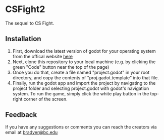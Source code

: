 # CSFight2
The sequel to CS Fight.

## Installation
1. First, download the latest version of godot for your operating system from the offical website [here](https://godotengine.org/download)  
2. Next, clone this repository to your local machine (e.g. by clicking the green "Code" button near the top of the page)  
3. Once you do that, create a file named "project.godot" in your root directory, and copy the contents of "proj.gadot.template" into that file.  
4. Finally, run the godot app and import the project by navigating to the project folder and selecting project.godot with godot's navigation system. To run the game, simply click the white play button in the top-right corner of the screen.  

## Feedback
If you have any suggestions or comments you can reach the creators via email at bradyer@bc.edu

